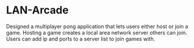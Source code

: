 # LAN-Arcade
Designed a multiplayer pong application that lets users either host or join a game.
Hosting a game creates a local area network server others can join.
Users can add ip and ports to a server list to join games with.
